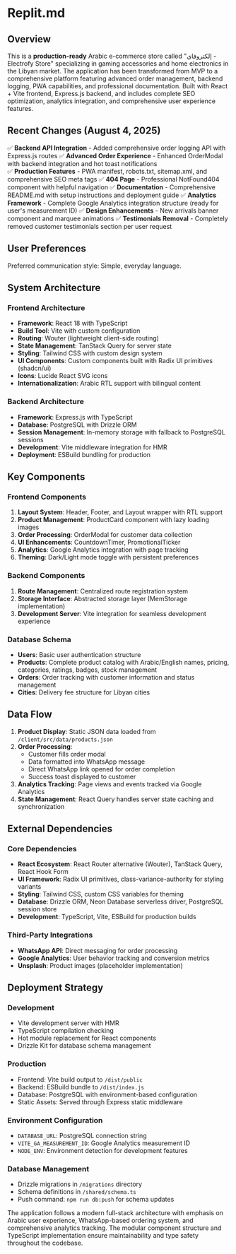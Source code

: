 # Replit.md

## Overview

This is a **production-ready** Arabic e-commerce store called "إلكتروفاي - Electrofy Store" specializing in gaming accessories and home electronics in the Libyan market. The application has been transformed from MVP to a comprehensive platform featuring advanced order management, backend logging, PWA capabilities, and professional documentation. Built with React + Vite frontend, Express.js backend, and includes complete SEO optimization, analytics integration, and comprehensive user experience features.

## Recent Changes (August 4, 2025)

✅ **Backend API Integration** - Added comprehensive order logging API with Express.js routes
✅ **Advanced Order Experience** - Enhanced OrderModal with backend integration and hot toast notifications  
✅ **Production Features** - PWA manifest, robots.txt, sitemap.xml, and comprehensive SEO meta tags
✅ **404 Page** - Professional NotFound404 component with helpful navigation
✅ **Documentation** - Comprehensive README.md with setup instructions and deployment guide
✅ **Analytics Framework** - Complete Google Analytics integration structure (ready for user's measurement ID)
✅ **Design Enhancements** - New arrivals banner component and marquee animations
✅ **Testimonials Removal** - Completely removed customer testimonials section per user request

## User Preferences

Preferred communication style: Simple, everyday language.

## System Architecture

### Frontend Architecture
- **Framework**: React 18 with TypeScript
- **Build Tool**: Vite with custom configuration
- **Routing**: Wouter (lightweight client-side routing)
- **State Management**: TanStack Query for server state
- **Styling**: Tailwind CSS with custom design system
- **UI Components**: Custom components built with Radix UI primitives (shadcn/ui)
- **Icons**: Lucide React SVG icons
- **Internationalization**: Arabic RTL support with bilingual content

### Backend Architecture
- **Framework**: Express.js with TypeScript
- **Database**: PostgreSQL with Drizzle ORM
- **Session Management**: In-memory storage with fallback to PostgreSQL sessions
- **Development**: Vite middleware integration for HMR
- **Deployment**: ESBuild bundling for production

## Key Components

### Frontend Components
1. **Layout System**: Header, Footer, and Layout wrapper with RTL support
2. **Product Management**: ProductCard component with lazy loading images
3. **Order Processing**: OrderModal for customer data collection
4. **UI Enhancements**: CountdownTimer, PromotionalTicker
5. **Analytics**: Google Analytics integration with page tracking
6. **Theming**: Dark/Light mode toggle with persistent preferences

### Backend Components
1. **Route Management**: Centralized route registration system
2. **Storage Interface**: Abstracted storage layer (MemStorage implementation)
3. **Development Server**: Vite integration for seamless development experience

### Database Schema
- **Users**: Basic user authentication structure
- **Products**: Complete product catalog with Arabic/English names, pricing, categories, ratings, badges, stock management
- **Orders**: Order tracking with customer information and status management
- **Cities**: Delivery fee structure for Libyan cities

## Data Flow

1. **Product Display**: Static JSON data loaded from `/client/src/data/products.json`
2. **Order Processing**: 
   - Customer fills order modal
   - Data formatted into WhatsApp message
   - Direct WhatsApp link opened for order completion
   - Success toast displayed to customer
3. **Analytics Tracking**: Page views and events tracked via Google Analytics
4. **State Management**: React Query handles server state caching and synchronization

## External Dependencies

### Core Dependencies
- **React Ecosystem**: React Router alternative (Wouter), TanStack Query, React Hook Form
- **UI Framework**: Radix UI primitives, class-variance-authority for styling variants
- **Styling**: Tailwind CSS, custom CSS variables for theming
- **Database**: Drizzle ORM, Neon Database serverless driver, PostgreSQL session store
- **Development**: TypeScript, Vite, ESBuild for production builds

### Third-Party Integrations
- **WhatsApp API**: Direct messaging for order processing
- **Google Analytics**: User behavior tracking and conversion metrics
- **Unsplash**: Product images (placeholder implementation)

## Deployment Strategy

### Development
- Vite development server with HMR
- TypeScript compilation checking
- Hot module replacement for React components
- Drizzle Kit for database schema management

### Production
- Frontend: Vite build output to `/dist/public`
- Backend: ESBuild bundle to `/dist/index.js`
- Database: PostgreSQL with environment-based configuration
- Static Assets: Served through Express static middleware

### Environment Configuration
- `DATABASE_URL`: PostgreSQL connection string
- `VITE_GA_MEASUREMENT_ID`: Google Analytics measurement ID
- `NODE_ENV`: Environment detection for development features

### Database Management
- Drizzle migrations in `/migrations` directory
- Schema definitions in `/shared/schema.ts`
- Push command: `npm run db:push` for schema updates

The application follows a modern full-stack architecture with emphasis on Arabic user experience, WhatsApp-based ordering system, and comprehensive analytics tracking. The modular component structure and TypeScript implementation ensure maintainability and type safety throughout the codebase.